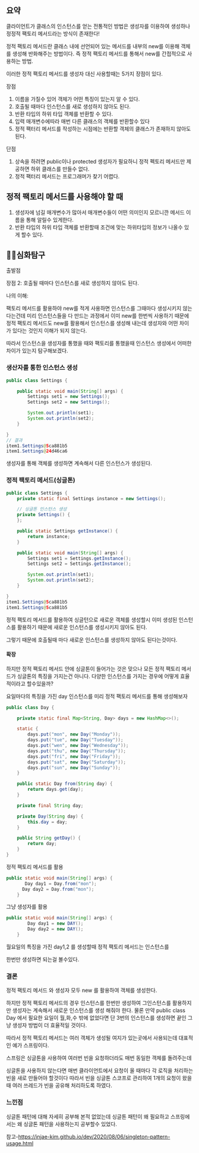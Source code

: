 

## 요약

클라이언트가 클래스의 인스턴스를 얻는 전통적인 방법은 생성자를 이용하여 생성하나 정정적 팩토리 메서드라는 방식이 존재한다!

정적 팩토리 메서드란 클래스 내에 선언되어 있는 메서드를 내부의 new를 이용해 객체를 생성해 반화해주는 방법이다. 즉 정적 팩토리 메서드를 통해서 new를 간접적으로 사용하는 방법.

이러한 정적 팩토리 메서드를 생성자 대신 사용할때는 5가지 장점이 있다. 

장점

1. 이름을 가질수 있어 객체가 어떤 특징이 있는지 알 수 있다.
2. 호출될 때마다 인스턴스를 새로 생성하지 않아도 된다.
3. 반환 타입의 하위 타입 객체를 반환할 수 있다.
4. 입력 매개변수에따라 매번 다른 클래스의 객체를 반환할수 있다
5. 정적 팩터리 메서드를 작성하는 시점에는 반환할 객체의 클래스가 존재하지 않아도 된다.

단점

1. 상속을 하려면 public이나 protected 생성자가 필요하니 정적 펙토리 메서드만 제공하면 하위 클래스를 만들수 없다.
2. 정적 팩터리 메서드는 프로그래머가 찾기 어렵다.

## 정적 팩토리 메서드를 사용해야 할 때

1. 생성자에 넘길 매개변수가 많아서 매개변수들이 어떤 의미인지 모르니깐 메서드 이름을 통해 알릴수 있게한다.
2. 반환 타입의 하위 타입 객체를 반환할때 조건에 맞는 하위타입의 정보가 나올수 있게 할수 있다.



## 🤷‍♀️심화탐구

출발점

장점 2: 호출될 때마다 인스턴스를 새로 생성하지 않아도 된다. 

나의 이해:

팩토리 메서드를 활용하야 new를 적게 사용하면 인스턴스를 그때마다 생성시키지 않는다는건데 미리 인스턴스들을 다 만드는 과정에서 이미 new를 한번씩 사용하기 때문에 정적 팩토리 메서드도 new를 활용해서 인스턴스를 생성해 내는데 생성자와 어떤 차이가 있다는 것인지 이해가 되지 않는다. 



따라서 인스턴스을 생성자를 통했을 때와 팩토리를 통했을때 인스턴스 생성에서 어떠한 차이가 있는지 탐구해보겠다. 



### 생산자를 통한 인스턴스 생성

``` java
public class Settings {

	public static void main(String[] args) {
		Settings set1 = new Settings();
		Settings set2 = new Settings();

		System.out.println(set1);
		System.out.println(set2);
	}

}
// 결과 
item1.Settings@5ca881b5
item1.Settings@24d46ca6

```

생성자를 통해 객체를 생성하면 계속해서 다른 인스턴스가 생성된다. 

### 정적 팩토리 메서드(싱글톤)

```java
public class Settings {
	private static final Settings instance = new Settings();

	// 싱글톤 인스턴스 생성
	private Settings() {
	};

	public static Settings getInstance() {
		return instance;
	}

	public static void main(String[] args) {
		Settings set1 = Settings.getInstance();
		Settings set2 = Settings.getInstance();

		System.out.println(set1);
		System.out.println(set2);
	}

}
item1.Settings@5ca881b5
item1.Settings@5ca881b5
```

정적 팩토리 메서드를 활용하여 싱글턴으로 새로운 객체를 생성할시 이미 생성된 인스턴스를 활용하기 때문에 새로운 인스턴스를 생성시키지 않아도 된다. 

그렇기 때문에 호출될때 마다 새로운 인스턴스를 생성하지 않아도 된다는것이다.



#### 확장 

하지만 정적 팩토리 메서드 안에 싱글톤이 들어가는 것은 맞으나 모든 정적 팩토리 메서드가 싱글톤의 특징을 가지는건 아니다. 다양한 인스턴스를 가지는 경우에 어떻게 효율적이라고 할수있을까?  

요일마다의 특징을 가진 day 인스턴스를 미리 정적 팩토리 메서드를 통해 생성해보자

```java
public class Day {

    private static final Map<String, Day> days = new HashMap<>();

    static {
        days.put("mon", new Day("Monday"));
        days.put("tue", new Day("Tuesday"));
        days.put("wen", new Day("Wednesday"));
        days.put("thu", new Day("Thursday"));
        days.put("fri", new Day("Friday"));
        days.put("sat", new Day("Saturday"));
        days.put("sun", new Day("Sunday"));
    }

    public static Day from(String day) {
        return days.get(day);
    }

    private final String day;

    private Day(String day) {
        this.day = day;
    }

    public String getDay() {
        return day;
    }
}
```

정적 팩토리 메서드를 활용

``` java
public static void main(String[] args) {
       Day day1 = Day.from("mon");
      Day day2 = Day.from("mon");
    }
```

그냥 생성자를 활용

```java
public static void main(String[] args) {
        Day day1 = new DAY();
        Day day2 = new DAY();
    }
```

월요일의 특징을 가진 day1,2 를 생성할때 정적 팩토리 메서드는 인스턴스를 

한번만 생성하면 되는걸 볼수있다.  



###  결론

정적 팩토리 메서드 와 생성자 모두 new 를 활용하여 객체를 생성한다.

하지만 정적 팩토리 메서드의 경우 인스턴스를 한번만 생성하여 그인스턴스를 활용하지만 생성자는 계속해서 새로운 인스턴스를 생성 해줘야 한다. 물론 만약 public class Day 에서 필요한 요일이 월,화,수 밖에 없었다면 단 3번의 인스턴스를 생성하면 끝인 그냥 생성자 방법이 더 효율적일 것이다. 

따라서 정적 팩토리 메서드는 여러 객체가 생성될 여지가 있는곳에서 사용되는데 대표적인 예가 스프링이다.

스프링은 싱글톤을 사용하여 여러번 빈을 요청하더라도 매번 동일한 객체를 돌려주는데 

싱글톤을 사용하지 않는다면 매번 클라이언트에서 요청이 올 때마다 각 로직을 처리하는 빈을 새로 만들어야 할것이다 따라서 빈을 싱글톤 스코프로 관리하여 1개의 요청이 왔을 때 여러 쓰레드가 빈을 공유해 처리하도록 하였다.



### 느낀점

싱글톤 패턴에 대해 자세히 공부해 본적 없었는데 싱글톤 패턴이 왜 필요하고 스프링에서는 왜 싱글톤 패턴을 사용하는지 공부할수 있었다. 



참고-https://injae-kim.github.io/dev/2020/08/06/singleton-pattern-usage.html
